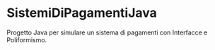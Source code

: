 # SistemiDiPagamentiJava
Progetto Java per simulare un sistema di pagamenti con Interfacce e Poliformismo.
